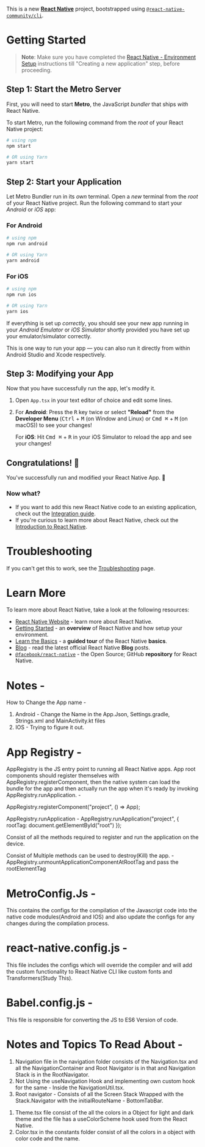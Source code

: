 This is a new [**React Native**](https://reactnative.dev) project, bootstrapped using [`@react-native-community/cli`](https://github.com/react-native-community/cli).

# Getting Started

>**Note**: Make sure you have completed the [React Native - Environment Setup](https://reactnative.dev/docs/environment-setup) instructions till "Creating a new application" step, before proceeding.

## Step 1: Start the Metro Server

First, you will need to start **Metro**, the JavaScript _bundler_ that ships _with_ React Native.

To start Metro, run the following command from the _root_ of your React Native project:

```bash
# using npm
npm start

# OR using Yarn
yarn start
```

## Step 2: Start your Application

Let Metro Bundler run in its _own_ terminal. Open a _new_ terminal from the _root_ of your React Native project. Run the following command to start your _Android_ or _iOS_ app:

### For Android

```bash
# using npm
npm run android

# OR using Yarn
yarn android
```

### For iOS

```bash
# using npm
npm run ios

# OR using Yarn
yarn ios
```

If everything is set up _correctly_, you should see your new app running in your _Android Emulator_ or _iOS Simulator_ shortly provided you have set up your emulator/simulator correctly.

This is one way to run your app — you can also run it directly from within Android Studio and Xcode respectively.

## Step 3: Modifying your App

Now that you have successfully run the app, let's modify it.

1. Open `App.tsx` in your text editor of choice and edit some lines.
2. For **Android**: Press the <kbd>R</kbd> key twice or select **"Reload"** from the **Developer Menu** (<kbd>Ctrl</kbd> + <kbd>M</kbd> (on Window and Linux) or <kbd>Cmd ⌘</kbd> + <kbd>M</kbd> (on macOS)) to see your changes!

   For **iOS**: Hit <kbd>Cmd ⌘</kbd> + <kbd>R</kbd> in your iOS Simulator to reload the app and see your changes!

## Congratulations! :tada:

You've successfully run and modified your React Native App. :partying_face:

### Now what?

- If you want to add this new React Native code to an existing application, check out the [Integration guide](https://reactnative.dev/docs/integration-with-existing-apps).
- If you're curious to learn more about React Native, check out the [Introduction to React Native](https://reactnative.dev/docs/getting-started).

# Troubleshooting

If you can't get this to work, see the [Troubleshooting](https://reactnative.dev/docs/troubleshooting) page.

# Learn More

To learn more about React Native, take a look at the following resources:

- [React Native Website](https://reactnative.dev) - learn more about React Native.
- [Getting Started](https://reactnative.dev/docs/environment-setup) - an **overview** of React Native and how setup your environment.
- [Learn the Basics](https://reactnative.dev/docs/getting-started) - a **guided tour** of the React Native **basics**.
- [Blog](https://reactnative.dev/blog) - read the latest official React Native **Blog** posts.
- [`@facebook/react-native`](https://github.com/facebook/react-native) - the Open Source; GitHub **repository** for React Native.

# Notes - 
How to Change the App name - 
1. Android - Change the Name in the App.Json, Settings.gradle, Strings.xml and MainActivity.kt files
2. IOS - Trying to figure it out.

# App Registry - 
AppRegistry is the JS entry point to running all React Native apps. App root components should register themselves with AppRegistry.registerComponent, then the native system can load the bundle for the app and then actually run the app when it's ready by invoking AppRegistry.runApplication. -

AppRegistry.registerComponent("project", () => App);

AppRegistry.runApplication - AppRegistry.runApplication("project", {
    rootTag: document.getElementById("root")
});

Consist of all the methods required to register and run the application on the device.

Consist of Multiple methods can be used to destroy(Kill) the app. - AppRegistry.unmountApplicationComponentAtRootTag and pass the rootElementTag

# MetroConfig.Js - 
This contains the configs for the compilation of the Javascript code into the native code modules(Android and IOS) and also update the configs for any changes during the compilation process.

# react-native.config.js - 
This file includes the configs which will override the compiler and will add the custom functionality to React Native CLI like custom fonts and Transformers(Study This).

# Babel.config.js - 
This file is responsible for converting the JS to ES6 Version of code. 

# Notes and Topics To Read About - 

<!-- Navigation -->
1. Navigation file in the navigation folder consists of the Navigation.tsx and all the NavigationContainer and Root Navigator is in that and Navigation Stack is in the RootNavigator.
2. Not Using the useNavigation Hook and implementing own custom hook for the same -  Inside the NavigationUtil.tsx.
3. Root navigator - Consists of all the Screen Stack Wrapped with the Stack.Navigator with the initialRouteName - BottomTabBar.

<!-- ColorScheme -->
1. Theme.tsx file consist of the all the colors in a Object for light and dark theme and the file has a useColorScheme hook used from the React Native.
2. Color.tsx in the constants folder consist of all the colors in a object with color code and the name.